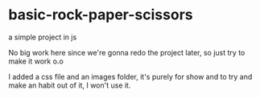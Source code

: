 # basic-rock-paper-scissors
a simple project in js

No big work here since we're gonna redo the project later, so just try to make it work o.o

I added a css file and an images folder, it's purely for show and to try and make an habit out of it, I won't use it.